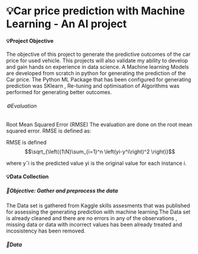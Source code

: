 # 💡Car price prediction with Machine Learning - An AI project
#### 💡Project Objective
The objective of this project to generate the predictive outcomes of the car price for used vehicle. This projects will also validate my ability to develop and gain hands on experience in data science.
A Machine learning Models are developed from scratch in python for generating the prediction of the Car price. The Python ML Package that has been configured for generating prediction was SKlearn , Re-tuning and optimisation of Algorithms was performed for generating better outcomes.
###### ⚙️Evaluation 
Root Mean Squared Error (RMSE)
The evaluation are done on the root mean squared error. RMSE is defined as:

RMSE is defined  
$$\sqrt_{\left({1\N}\sum_{i=1}^n \left(yi-y^i\right)^2 \right)}$$

where
yˆi is the predicted value
yi is the original value for each instance i.

#### 💡Data Collection
##### 🔦Objective: Gather and preprocess the data
The Data set is gathered from Kaggle skills assesments that was published for assessing the generating prediction with machine learning.The Data set is already cleaned and there are no errors in any of the observations , missing data or data with incorrect values has been already treated and incosistency has been removed.
##### 🔦Data 
